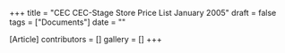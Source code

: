 +++
title = "CEC CEC-Stage Store Price List January 2005"
draft = false
tags = ["Documents"]
date = ""

[Article]
contributors = []
gallery = []
+++